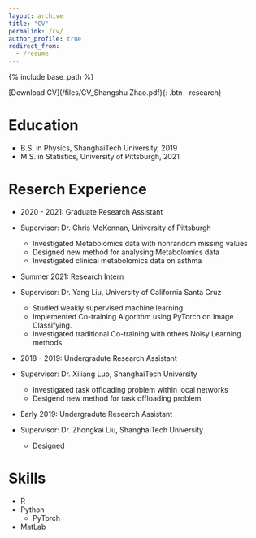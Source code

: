 ```yaml
---
layout: archive
title: "CV"
permalink: /cv/
author_profile: true
redirect_from:
  - /resume
---
```


{% include base_path %}

[Download CV](/files/CV_Shangshu Zhao.pdf){: .btn--research}

Education
======
* B.S. in Physics, ShanghaiTech University, 2019
* M.S. in Statistics, University of Pittsburgh, 2021

Reserch Experience
======
* 2020 - 2021: Graduate Research Assistant
* Supervisor: Dr. Chris McKennan, University of Pittsburgh
  * Investigated Metabolomics data with nonrandom missing values
  * Designed new method for analysing Metabolomics data
  * Investigated clinical metabolomics data on asthma

* Summer 2021: Research Intern
* Supervisor: Dr. Yang Liu, University of California Santa Cruz
  * Studied weakly supervised machine learning.
  * Implemented Co-training Algorithm using PyTorch on Image Classifying.
  * Investigated traditional Co-training with others Noisy Learning methods

* 2018 - 2019: Undergradute Research Assistant
* Supervisor: Dr. Xiliang Luo, ShanghaiTech University
  * Investigated task offloading problem within local networks
  * Desigend new method for task offloading problem

* Early 2019: Undergradute Research Assistant
* Supervisor: Dr. Zhongkai Liu, ShanghaiTech University
  * Designed 
  
Skills
======
* R
* Python
  * PyTorch
* MatLab

<!-- Publications
======
  <ul>{% for post in site.publications %}
    {% include archive-single-cv.html %}
  {% endfor %}</ul>
  
Talks
======
  <ul>{% for post in site.talks %}
    {% include archive-single-talk-cv.html %}
  {% endfor %}</ul>
  
Teaching
======
  <ul>{% for post in site.teaching %}
    {% include archive-single-cv.html %}
  {% endfor %}</ul> -->
